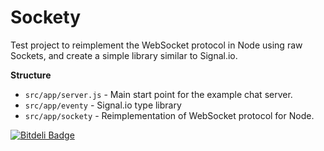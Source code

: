 # Sockety
Test project to reimplement the WebSocket protocol in Node using raw Sockets, and create a simple library similar to Signal.io.

**Structure**
- `src/app/server.js` - Main start point for the example chat server.
- `src/app/eventy` - Signal.io type library
- `src/app/sockety` - Reimplementation of WebSocket protocol for Node.


[![Bitdeli Badge](https://d2weczhvl823v0.cloudfront.net/ChrisKdon/sockety/trend.png)](https://bitdeli.com/free "Bitdeli Badge")

